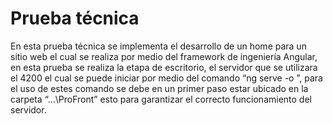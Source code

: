 # Prueba técnica 
En esta prueba técnica se implementa el desarrollo de un home para un sitio web el cual se realiza por medio del framework de ingeniería Angular, en esta prueba se realiza la etapa de escritorio, el servidor que se utilizara el 4200 el cual se puede iniciar por medio del comando “ng serve -o ”, para el uso de estes comando se debe en un primer paso estar ubicado en la carpeta “…\ProFront” esto para garantizar el correcto funcionamiento del servidor.
